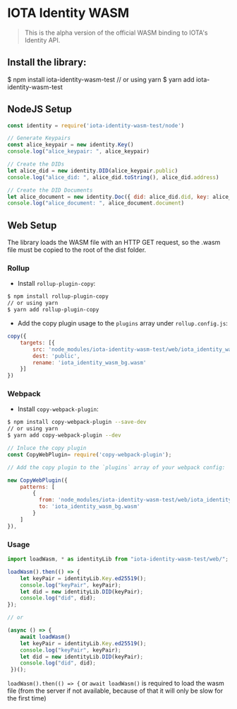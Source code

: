 # IOTA Identity WASM

> This is the alpha version of the official WASM binding to IOTA's Identity API.

## Install the library:

$ npm install iota-identity-wasm-test
// or using yarn
$ yarn add iota-identity-wasm-test

## NodeJS Setup

```js
const identity = require('iota-identity-wasm-test/node')

// Generate Keypairs
const alice_keypair = new identity.Key()
console.log("alice_keypair: ", alice_keypair)

// Create the DIDs
let alice_did = new identity.DID(alice_keypair.public)
console.log("alice_did: ", alice_did.toString(), alice_did.address)

// Create the DID Documents
let alice_document = new identity.Doc({ did: alice_did.did, key: alice_keypair.public })
console.log("alice_document: ", alice_document.document)

```

## Web Setup

The library loads the WASM file with an HTTP GET request, so the .wasm file must be copied to the root of the dist folder.

### Rollup

- Install `rollup-plugin-copy`:

```bash
$ npm install rollup-plugin-copy
// or using yarn
$ yarn add rollup-plugin-copy
```

- Add the copy plugin usage to the `plugins` array under `rollup.config.js`:

```js
copy({
    targets: [{
        src: 'node_modules/iota-identity-wasm-test/web/iota_identity_wasm_bg.wasm',
        dest: 'public',
        rename: 'iota_identity_wasm_bg.wasm'
    }]
})
```

### Webpack

- Install `copy-webpack-plugin`:

```bash
$ npm install copy-webpack-plugin --save-dev
// or using yarn
$ yarn add copy-webpack-plugin --dev
```

```js
// Inluce the copy plugin
const CopyWebPlugin= require('copy-webpack-plugin');

// Add the copy plugin to the `plugins` array of your webpack config:

new CopyWebPlugin({
    patterns: [
        {
          from: 'node_modules/iota-identity-wasm-test/web/iota_identity_wasm_bg.wasm',
          to: 'iota_identity_wasm_bg.wasm'
        }
    ]
}),
```

### Usage

```js
import loadWasm, * as identityLib from "iota-identity-wasm-test/web/";

loadWasm().then(() => {
    let keyPair = identityLib.Key.ed25519();
    console.log("keyPair", keyPair);
    let did = new identityLib.DID(keyPair);
    console.log("did", did);
});

// or

(async () => {
    await loadWasm()
    let keyPair = identityLib.Key.ed25519();
    console.log("keyPair", keyPair);
    let did = new identityLib.DID(keyPair);
    console.log("did", did);
 })();

```

`loadWasm().then(() => {` or `await loadWasm()` is required to load the wasm file (from the server if not available, because of that it will only be slow for the first time)
